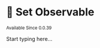 # 🧩 Set Observable

<sup>
Available Since 0.0.39
</sup>

<code-block lang="java" src="common/CodeSnippets.java" include-symbol="setExample"/>

Start typing here...